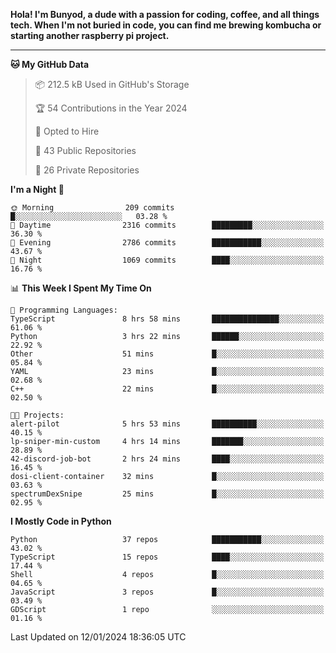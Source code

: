 <p>
<b>Hola! I'm Bunyod, a dude with a passion for coding, coffee, and all things tech. When I'm not buried in code, you can find me brewing kombucha or starting another raspberry pi project.</b>
</p>

---

<!--START_SECTION:waka-->
**🐱 My GitHub Data** 

> 📦 212.5 kB Used in GitHub's Storage 
 > 
> 🏆 54 Contributions in the Year 2024
 > 
> 💼 Opted to Hire
 > 
> 📜 43 Public Repositories 
 > 
> 🔑 26 Private Repositories 
 > 
**I'm a Night 🦉** 

```text
🌞 Morning                209 commits         █░░░░░░░░░░░░░░░░░░░░░░░░   03.28 % 
🌆 Daytime                2316 commits        █████████░░░░░░░░░░░░░░░░   36.30 % 
🌃 Evening                2786 commits        ███████████░░░░░░░░░░░░░░   43.67 % 
🌙 Night                  1069 commits        ████░░░░░░░░░░░░░░░░░░░░░   16.76 % 
```


📊 **This Week I Spent My Time On** 

```text
💬 Programming Languages: 
TypeScript               8 hrs 58 mins       ███████████████░░░░░░░░░░   61.06 % 
Python                   3 hrs 22 mins       ██████░░░░░░░░░░░░░░░░░░░   22.92 % 
Other                    51 mins             █░░░░░░░░░░░░░░░░░░░░░░░░   05.84 % 
YAML                     23 mins             █░░░░░░░░░░░░░░░░░░░░░░░░   02.68 % 
C++                      22 mins             █░░░░░░░░░░░░░░░░░░░░░░░░   02.50 % 

🐱‍💻 Projects: 
alert-pilot              5 hrs 53 mins       ██████████░░░░░░░░░░░░░░░   40.15 % 
lp-sniper-min-custom     4 hrs 14 mins       ███████░░░░░░░░░░░░░░░░░░   28.89 % 
42-discord-job-bot       2 hrs 24 mins       ████░░░░░░░░░░░░░░░░░░░░░   16.45 % 
dosi-client-container    32 mins             █░░░░░░░░░░░░░░░░░░░░░░░░   03.63 % 
spectrumDexSnipe         25 mins             █░░░░░░░░░░░░░░░░░░░░░░░░   02.95 % 
```

**I Mostly Code in Python** 

```text
Python                   37 repos            ███████████░░░░░░░░░░░░░░   43.02 % 
TypeScript               15 repos            ████░░░░░░░░░░░░░░░░░░░░░   17.44 % 
Shell                    4 repos             █░░░░░░░░░░░░░░░░░░░░░░░░   04.65 % 
JavaScript               3 repos             █░░░░░░░░░░░░░░░░░░░░░░░░   03.49 % 
GDScript                 1 repo              ░░░░░░░░░░░░░░░░░░░░░░░░░   01.16 % 
```




 Last Updated on 12/01/2024 18:36:05 UTC
<!--END_SECTION:waka-->
